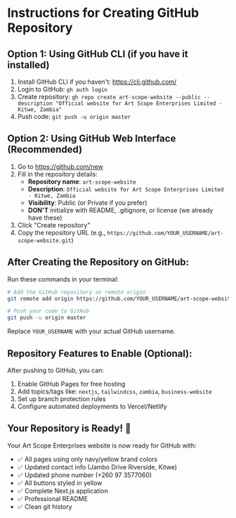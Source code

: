 # Instructions for Creating GitHub Repository

## Option 1: Using GitHub CLI (if you have it installed)

1. Install GitHub CLI if you haven't: https://cli.github.com/
2. Login to GitHub: `gh auth login`
3. Create repository: `gh repo create art-scope-website --public --description "Official website for Art Scope Enterprises Limited - Kitwe, Zambia"`
4. Push code: `git push -u origin master`

## Option 2: Using GitHub Web Interface (Recommended)

1. Go to https://github.com/new
2. Fill in the repository details:
   - **Repository name**: `art-scope-website`
   - **Description**: `Official website for Art Scope Enterprises Limited - Kitwe, Zambia`
   - **Visibility**: Public (or Private if you prefer)
   - **DON'T** initialize with README, .gitignore, or license (we already have these)
3. Click "Create repository"
4. Copy the repository URL (e.g., `https://github.com/YOUR_USERNAME/art-scope-website.git`)

## After Creating the Repository on GitHub:

Run these commands in your terminal:

```bash
# Add the GitHub repository as remote origin
git remote add origin https://github.com/YOUR_USERNAME/art-scope-website.git

# Push your code to GitHub
git push -u origin master
```

Replace `YOUR_USERNAME` with your actual GitHub username.

## Repository Features to Enable (Optional):

After pushing to GitHub, you can:
1. Enable GitHub Pages for free hosting
2. Add topics/tags like: `nextjs`, `tailwindcss`, `zambia`, `business-website`
3. Set up branch protection rules
4. Configure automated deployments to Vercel/Netlify

## Your Repository is Ready! 🎉

Your Art Scope Enterprises website is now ready for GitHub with:
- ✅ All pages using only navy/yellow brand colors
- ✅ Updated contact info (Jambo Drive Riverside, Kitwe)
- ✅ Updated phone number (+260 97 3577060)
- ✅ All buttons styled in yellow
- ✅ Complete Next.js application
- ✅ Professional README
- ✅ Clean git history
